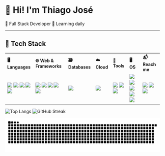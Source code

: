 # 👋 Hi! I'm Thiago José

🎯 Full Stack Developer
🌱 Learning daily

---

## 🧰 Tech Stack 

<table style="border-collapse: collapse; width: 100%;">
  <tr>
    <th style="text-align: left;">🖥️ Languages</th>
    <th style="text-align: left;">🌐 Web & Frameworks</th>
    <th style="text-align: left;">🗃️ Databases</th>
    <th style="text-align: left;">☁️ Cloud</th>
    <th style="text-align: left;">🔧 Tools</th>
    <th style="text-align: left;">🖥️ OS</th>
    <th style="text-align: left;">📬 Reach me</th>
  </tr>
  <tr>
    <td>
      <img src="https://img.shields.io/badge/PHP-777BB4?style=flat-square&logo=php&logoColor=white">
      <img src="https://img.shields.io/badge/Python-3670A0?style=flat-square&logo=python&logoColor=ffdd54">
      <img src="https://img.shields.io/badge/JavaScript-F7DF1E?style=flat-square&logo=javascript&logoColor=black">
      <img src="https://img.shields.io/badge/C%23-239120?style=flat-square&logo=c-sharp&logoColor=white">
      <img src="https://img.shields.io/badge/Java-ED8B00?style=flat-square&logo=openjdk&logoColor=white">
    </td>
    <td>
      <img src="https://img.shields.io/badge/Laravel-FF2D20?style=flat-square&logo=laravel&logoColor=white">
      <img src="https://img.shields.io/badge/TailwindCSS-38B2AC?style=flat-square&logo=tailwind-css&logoColor=white">
      <img src="https://img.shields.io/badge/Bootstrap-7952B3?style=flat-square&logo=bootstrap&logoColor=white">
      <img src="https://img.shields.io/badge/HTML5-E34F26?style=flat-square&logo=html5&logoColor=white">
      <img src="https://img.shields.io/badge/CSS3-1572B6?style=flat-square&logo=css3&logoColor=white">
    </td>
    <td>
      <img src="https://img.shields.io/badge/MySQL-4479A1?style=flat-square&logo=mysql&logoColor=white">
    </td>
    <td>
      <img src="https://img.shields.io/badge/AWS-232F3E?style=flat-square&logo=amazon-aws&logoColor=white">
    </td>
    <td>
      <img src="https://img.shields.io/badge/Git-F05032?style=flat-square&logo=git&logoColor=white">
      <img src="https://img.shields.io/badge/VSCode-007ACC?style=flat-square&logo=visual-studio-code&logoColor=white">
      <img src="https://img.shields.io/badge/Node.js-339933?style=flat-square&logo=node.js&logoColor=white">
    </td>
    <td>
      <img src="https://img.shields.io/badge/Linux-FCC624?style=flat-square&logo=linux&logoColor=black">
      <img src="https://img.shields.io/badge/Windows-0078D6?style=flat-square&logo=windows&logoColor=white">
      <img src="https://img.shields.io/badge/Ubuntu-E95420?style=flat-square&logo=ubuntu&logoColor=white">
      <img src="https://img.shields.io/badge/Debian-A81D33?style=flat-square&logo=debian&logoColor=white">
      <img src="https://img.shields.io/badge/Mint-87CF3E?style=flat-square&logo=linux-mint&logoColor=white">
    </td>
    <td>
      <img src="https://img.shields.io/badge/-LinkedIn-0077B5?style=flat-square&logo=linkedin&logoColor=white" url="https://www.linkedin.com/in/th-jose/">
      <img src="https://img.shields.io/badge/-Gmail-D14836?style=flat-square&logo=gmail&logoColor=white" url="mailto:thiagoesoj@gmail.com">
      <img src="https://img.shields.io/badge/-GitHub-181717?style=flat-square&logo=github&logoColor=white" url="https://github.com/thiagojoseSS">
    </td>
  </tr>
</table>

![Top Langs](https://github-readme-stats.vercel.app/api/top-langs/?username=thiagojosess&layout=compact&theme=tokyonight)
![GitHub Streak](https://streak-stats.demolab.com?user=thiagojosess&theme=tokyonight&mode=weekly)

![github-snake](https://github.com/thiagojoseSS/thiagojoseSS/raw/output/github-contribution-grid-snake-dark.svg)
